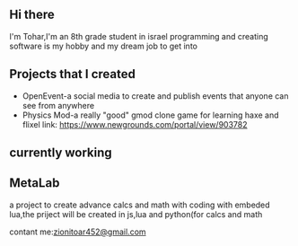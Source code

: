 ## Hi there 

I'm Tohar,I'm an 8th grade student in israel programming and creating software is my hobby and my dream job to get into

## Projects that I created

- OpenEvent-a social media to create and publish events that anyone can see from anywhere
- Physics Mod-a really "good" gmod clone game for learning haxe and flixel link: https://www.newgrounds.com/portal/view/903782

## currently working

## MetaLab

a project to create advance calcs and math with coding with embeded lua,the priject will be created in js,lua and python(for calcs and math




contant me:zionitoar452@gmail.com
